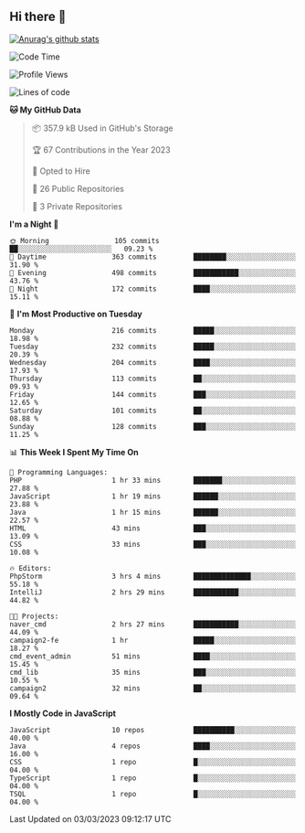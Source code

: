 ## Hi there 👋

[![Anurag's github stats](https://github-readme-stats.vercel.app/api?username=Songwonseok)](https://github.com/anuraghazra/github-readme-stats)



<!--START_SECTION:waka-->
![Code Time](http://img.shields.io/badge/Code%20Time-2%2C104%20hrs%2015%20mins-blue)

![Profile Views](http://img.shields.io/badge/Profile%20Views-1-blue)

![Lines of code](https://img.shields.io/badge/From%20Hello%20World%20I%27ve%20Written--19.0%20million%20lines%20of%20code-blue)

**🐱 My GitHub Data** 

> 📦 357.9 kB Used in GitHub's Storage 
 > 
> 🏆 67 Contributions in the Year 2023
 > 
> 💼 Opted to Hire
 > 
> 📜 26 Public Repositories 
 > 
> 🔑 3 Private Repositories 
 > 
**I'm a Night 🦉** 

```text
🌞 Morning                105 commits         ██░░░░░░░░░░░░░░░░░░░░░░░   09.23 % 
🌆 Daytime                363 commits         ████████░░░░░░░░░░░░░░░░░   31.90 % 
🌃 Evening                498 commits         ███████████░░░░░░░░░░░░░░   43.76 % 
🌙 Night                  172 commits         ████░░░░░░░░░░░░░░░░░░░░░   15.11 % 
```
📅 **I'm Most Productive on Tuesday** 

```text
Monday                   216 commits         █████░░░░░░░░░░░░░░░░░░░░   18.98 % 
Tuesday                  232 commits         █████░░░░░░░░░░░░░░░░░░░░   20.39 % 
Wednesday                204 commits         ████░░░░░░░░░░░░░░░░░░░░░   17.93 % 
Thursday                 113 commits         ██░░░░░░░░░░░░░░░░░░░░░░░   09.93 % 
Friday                   144 commits         ███░░░░░░░░░░░░░░░░░░░░░░   12.65 % 
Saturday                 101 commits         ██░░░░░░░░░░░░░░░░░░░░░░░   08.88 % 
Sunday                   128 commits         ███░░░░░░░░░░░░░░░░░░░░░░   11.25 % 
```


📊 **This Week I Spent My Time On** 

```text
💬 Programming Languages: 
PHP                      1 hr 33 mins        ███████░░░░░░░░░░░░░░░░░░   27.88 % 
JavaScript               1 hr 19 mins        ██████░░░░░░░░░░░░░░░░░░░   23.88 % 
Java                     1 hr 15 mins        ██████░░░░░░░░░░░░░░░░░░░   22.57 % 
HTML                     43 mins             ███░░░░░░░░░░░░░░░░░░░░░░   13.09 % 
CSS                      33 mins             ███░░░░░░░░░░░░░░░░░░░░░░   10.08 % 

🔥 Editors: 
PhpStorm                 3 hrs 4 mins        ██████████████░░░░░░░░░░░   55.18 % 
IntelliJ                 2 hrs 29 mins       ███████████░░░░░░░░░░░░░░   44.82 % 

🐱‍💻 Projects: 
naver_cmd                2 hrs 27 mins       ███████████░░░░░░░░░░░░░░   44.09 % 
campaign2-fe             1 hr                █████░░░░░░░░░░░░░░░░░░░░   18.27 % 
cmd_event_admin          51 mins             ████░░░░░░░░░░░░░░░░░░░░░   15.45 % 
cmd_lib                  35 mins             ███░░░░░░░░░░░░░░░░░░░░░░   10.55 % 
campaign2                32 mins             ██░░░░░░░░░░░░░░░░░░░░░░░   09.64 % 
```

**I Mostly Code in JavaScript** 

```text
JavaScript               10 repos            ██████████░░░░░░░░░░░░░░░   40.00 % 
Java                     4 repos             ████░░░░░░░░░░░░░░░░░░░░░   16.00 % 
CSS                      1 repo              █░░░░░░░░░░░░░░░░░░░░░░░░   04.00 % 
TypeScript               1 repo              █░░░░░░░░░░░░░░░░░░░░░░░░   04.00 % 
TSQL                     1 repo              █░░░░░░░░░░░░░░░░░░░░░░░░   04.00 % 
```




 Last Updated on 03/03/2023 09:12:17 UTC
<!--END_SECTION:waka-->
